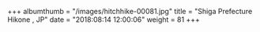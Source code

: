 +++
albumthumb = "/images/hitchhike-00081.jpg"
title = "Shiga Prefecture Hikone , JP"
date = "2018:08:14 12:00:06"
weight = 81
+++
